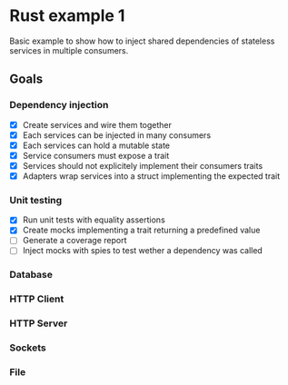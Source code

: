 # Rust example 1

Basic example to show how to inject shared dependencies of
stateless services in multiple consumers.

## Goals

### Dependency injection
* [x] Create services and wire them together
* [x] Each services can be injected in many consumers
* [x] Each services can hold a mutable state
* [x] Service consumers must expose a trait
* [x] Services should not explicitely implement their consumers traits
* [x] Adapters wrap services into a struct implementing the expected trait

### Unit testing
* [x] Run unit tests with equality assertions
* [x] Create mocks implementing a trait returning a predefined value
* [ ] Generate a coverage report
* [ ] Inject mocks with spies to test wether a dependency was called

### Database

### HTTP Client

### HTTP Server

### Sockets

### File
